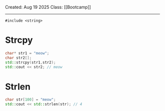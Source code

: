 Created: Aug 19 2025
Class: [[Bootcamp]] 
- - -
```#include <string>```
# Strcpy
```cpp
char* str1 = "meow";
char str2[];
std::strcpy(str1,str2);
std::cout << str2; // meow 
```
# Strlen
```cpp
char str[100] = "meow";
std::cout << std::strlen(str); // 4
```
